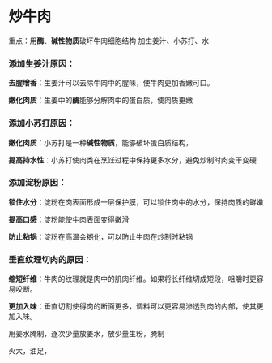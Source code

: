 # 炒牛肉

重点：用**酶**、**碱性物质**破坏牛肉细胞结构
加生姜汁、小苏打、水



### 添加生姜汁原因：

**去腥增香**：生姜汁可以去除牛肉中的腥味，使牛肉更加香嫩可口。

**嫩化肉质**：生姜中的**酶**能够分解肉中的蛋白质，使肉质更嫩



### 添加小苏打原因：

**嫩化肉质**：小苏打是一种**碱性物质**，能够破坏蛋白质结构，

**提高持水性**：小苏打使肉类在烹饪过程中保持更多水分，避免炒制时肉变干变硬



### 添加淀粉原因：

**锁住水分**：淀粉在肉表面形成一层保护膜，可以锁住肉中的水分，保持肉质的鲜嫩

**提高口感**：淀粉能使牛肉表面变得嫩滑

**防止粘锅**：淀粉在高温会糊化，可以防止牛肉在炒制时粘锅



### 垂直纹理切肉的原因：

**缩短纤维**：牛肉的纹理就是肉中的肌肉纤维。如果将长纤维切成短段，咀嚼时更容易咬断。

**更加入味**：垂直切割使得肉的断面更多，调料可以更容易渗透到肉的内部，使其更加入味。



用姜水腌制，逐次少量放姜水，放少量生粉，腌制

火大，油足，
